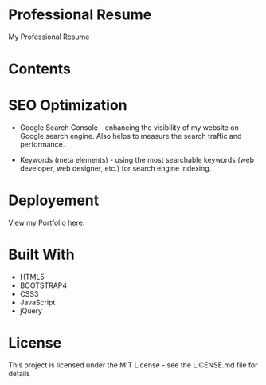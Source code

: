 # Professional Resume
My Professional Resume

# Contents



# SEO Optimization
* Google Search Console - enhancing the visibility of my website on Google search engine. Also helps to measure the search traffic and performance.

* Keywords (meta elements) - using the most searchable keywords (web developer, web designer, etc.) for search engine indexing. 

# Deployement
View my Portfolio <a href="https://ethanlloyd21.github.io/lloydmarcelino/" rel="nofollow"> here.</a>

# Built With
* HTML5
* BOOTSTRAP4
* CSS3
* JavaScript
* jQuery 

# License 
This project is licensed under the MIT License - see the LICENSE.md file for details

